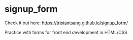 # signup_form

Check it out here: https://tristantsang.github.io/signup_form/

Practice with forms for front end development in HTML/CSS
